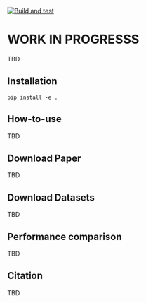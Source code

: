 [![Build and test](https://github.com/phamquiluan/baro/actions/workflows/python-package.yml/badge.svg)](https://github.com/phamquiluan/baro/actions/workflows/python-package.yml)

# WORK IN PROGRESSS

TBD

## Installation

```
pip install -e .
```

## How-to-use

TBD

## Download Paper

TBD

## Download Datasets

TBD 

## Performance comparison

TBD 

## Citation

TBD
